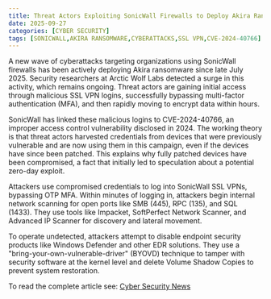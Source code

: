 ```yaml
---
title: Threat Actors Exploiting SonicWall Firewalls to Deploy Akira Ransomware Using Malicious Logins
date: 2025-09-27
categories: [CYBER SECURITY]
tags: [SONICWALL,AKIRA RANSOMWARE,CYBERATTACKS,SSL VPN,CVE-2024-40766]
---
```


A new wave of cyberattacks targeting organizations using SonicWall firewalls has been actively deploying Akira ransomware since late July 2025. Security researchers at Arctic Wolf Labs detected a surge in this activity, which remains ongoing. Threat actors are gaining initial access through malicious SSL VPN logins, successfully bypassing multi-factor authentication (MFA), and then rapidly moving to encrypt data within hours.

SonicWall has linked these malicious logins to CVE-2024-40766, an improper access control vulnerability disclosed in 2024. The working theory is that threat actors harvested credentials from devices that were previously vulnerable and are now using them in this campaign, even if the devices have since been patched. This explains why fully patched devices have been compromised, a fact that initially led to speculation about a potential zero-day exploit.

Attackers use compromised credentials to log into SonicWall SSL VPNs, bypassing OTP MFA. Within minutes of logging in, attackers begin internal network scanning for open ports like SMB (445), RPC (135), and SQL (1433). They use tools like Impacket, SoftPerfect Network Scanner, and Advanced IP Scanner for discovery and lateral movement.

To operate undetected, attackers attempt to disable endpoint security products like Windows Defender and other EDR solutions. They use a "bring-your-own-vulnerable-driver" (BYOVD) technique to tamper with security software at the kernel level and delete Volume Shadow Copies to prevent system restoration.

To read the complete article see: [Cyber Security News](https://cybersecuritynews.com/sonicwall-firewalls-akira-ransomware/) 
